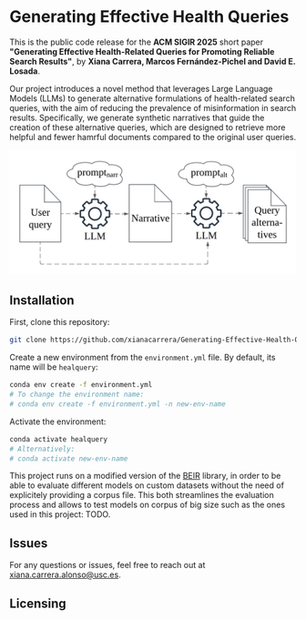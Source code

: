 # Generating Effective Health Queries

This is the public code release for the **ACM SIGIR 2025** short paper **"Generating Effective Health-Related Queries for Promoting Reliable Search Results"**, by **Xiana Carrera, Marcos Fernández-Pichel and David E. Losada**.

Our project introduces a novel method that leverages Large Language Models (LLMs) to generate alternative formulations of health-related search queries, with the aim of reducing the prevalence of misinformation in search results. Specifically, we generate synthetic narratives that guide the creation of these alternative queries, which are designed to retrieve more helpful and fewer hamrful documents compared to the original user queries.

![](figs/architecture.png)

## Installation

First, clone this repository:

```bash
git clone https://github.com/xianacarrera/Generating-Effective-Health-Queries
```

Create a new environment from the `environment.yml` file. By default, its name will be `healquery`:

```bash
conda env create -f environment.yml
# To change the environment name:
# conda env create -f environment.yml -n new-env-name
```

Activate the environment:
```bash
conda activate healquery
# Alternatively:
# conda activate new-env-name
```



This project runs on a modified version of the [BEIR](https://github.com/beir-cellar/beir/) library, in order to be able to evaluate different models on custom datasets without the need of explicitely providing a corpus file. This both streamlines the evaluation process and allows to test models on corpus of big size such as the ones used in this project: TODO.


## Issues
For any questions or issues, feel free to reach out at [xiana.carrera.alonso@usc.es](mailto:xiana.carrera.alonso@usc.es).

## Licensing

